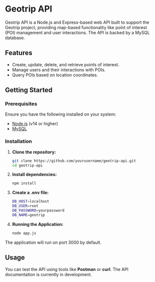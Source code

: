# Geotrip API

Geotrip API is a Node.js and Express-based web API built to support the Geotrip project, providing map-based functionality like point of interest (POI) management and user interactions. The API is backed by a MySQL database.

## Features
- Create, update, delete, and retrieve points of interest.
- Manage users and their interactions with POIs.
- Query POIs based on location coordinates.

## Getting Started

### Prerequisites
Ensure you have the following installed on your system:
- [Node.js](https://nodejs.org/) (v14 or higher)
- [MySQL](https://www.mysql.com/)

### Installation

1. **Clone the repository:**
   ```bash
   git clone https://github.com/yourusername/geotrip-api.git
   cd geotrip-api

2. **Install dependencies:**
   ```bash
   npm install

3. **Create a .env file:**
   ```bash
   DB_HOST=localhost
   DB_USER=root
   DB_PASSWORD=yourpassword
   DB_NAME=geotrip

4. **Running the Application:**
   ```bash
   node app.js

The application will run on port 3000 by default.

## Usage

You can test the API using tools like **Postman** or **curl**. The API documentation is currently in development.
